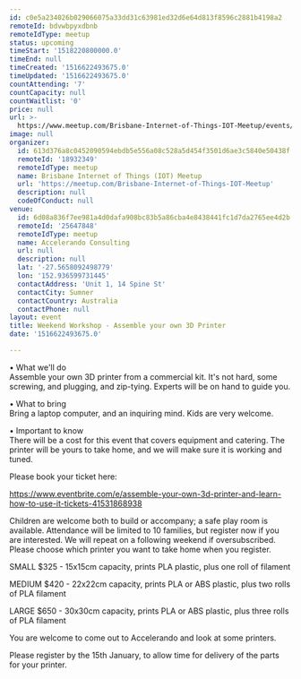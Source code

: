 ```yaml
---
id: c0e5a234026b029066075a33dd31c63981ed32d6e64d813f8596c2881b4198a2
remoteId: bdvwbpyxdbnb
remoteIdType: meetup
status: upcoming
timeStart: '1518220800000.0'
timeEnd: null
timeCreated: '1516622493675.0'
timeUpdated: '1516622493675.0'
countAttending: '7'
countCapacity: null
countWaitlist: '0'
price: null
url: >-
  https://www.meetup.com/Brisbane-Internet-of-Things-IOT-Meetup/events/245653128/
image: null
organizer:
  id: 613d376a8c0452090594ebdb5e556a08c528a5d454f3501d6ae3c5840e50438f
  remoteId: '18932349'
  remoteIdType: meetup
  name: Brisbane Internet of Things (IOT) Meetup
  url: 'https://meetup.com/Brisbane-Internet-of-Things-IOT-Meetup'
  description: null
  codeOfConduct: null
venue:
  id: 6d08a836f7ee981a4d0dafa908bc83b5a86cba4e8438441fc1d7da2765ee4d2b
  remoteId: '25647848'
  remoteIdType: meetup
  name: Accelerando Consulting
  url: null
  description: null
  lat: '-27.5658092498779'
  lon: '152.936599731445'
  contactAddress: 'Unit 1, 14 Spine St'
  contactCity: Sumner
  contactCountry: Australia
  contactPhone: null
layout: event
title: Weekend Workshop - Assemble your own 3D Printer
date: '1516622493675.0'

---
```

<p>• What we'll do<br/>Assemble your own 3D printer from a commercial kit. It's not hard, some screwing, and plugging, and zip-tying. Experts will be on hand to guide you.</p> <p>• What to bring<br/>Bring a laptop computer, and an inquiring mind. Kids are very welcome.</p> <p>• Important to know<br/>There will be a cost for this event that covers equipment and catering. The printer will be yours to take home, and we will make sure it is working and tuned.</p> <p>Please book your ticket here: </p> <p><a href="https://www.eventbrite.com/e/assemble-your-own-3d-printer-and-learn-how-to-use-it-tickets-41531868938" class="linkified">https://www.eventbrite.com/e/assemble-your-own-3d-printer-and-learn-how-to-use-it-tickets-41531868938</a></p> <p>Children are welcome both to build or accompany; a safe play room is available. Attendance will be limited to 10 families, but register now if you are interested. We will repeat on a following weekend if oversubscribed. Please choose which printer you want to take home when you register.</p> <p>SMALL $325 - 15x15cm capacity, prints PLA plastic, plus one roll of filament</p> <p>MEDIUM $420 - 22x22cm capacity, prints PLA or ABS plastic, plus two rolls of PLA filament</p> <p>LARGE $650 - 30x30cm capacity, prints PLA or ABS plastic, plus three rolls of PLA filament</p> <p>You are welcome to come out to Accelerando and look at some printers.</p> <p>Please register by the 15th January, to allow time for delivery of the parts for your printer.</p> 

